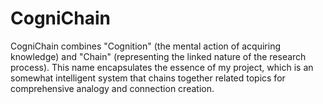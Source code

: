# CogniChain
CogniChain combines "Cognition" (the mental action of acquiring knowledge) and "Chain" (representing the linked nature of the research process). This name encapsulates the essence of my project, which is an somewhat intelligent system that chains together related topics for comprehensive analogy and connection creation.
